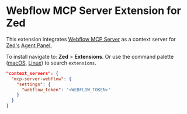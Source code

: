 # Webflow MCP Server Extension for Zed

This extension integrates [Webflow MCP
Server](https://github.com/webflow/mcp-server) as a context server for
[Zed's](https://zed.dev) [Agent Panel.](https://zed.dev/docs/ai/overview)

To install navigate to: **Zed** > **Extensions**. Or use the command palette
([macOS](https://github.com/zed-industries/zed/blob/main/assets/keymaps/default-macos.json#L581),
[Linux](https://github.com/zed-industries/zed/blob/main/assets/keymaps/default-linux.json#L459))
to search `extensions`.

```json
"context_servers": {
  "mcp-server-webflow": {
    "settings": {
      "webflow_token": "<WEBFLOW_TOKEN>"
    }
  }
}
```
